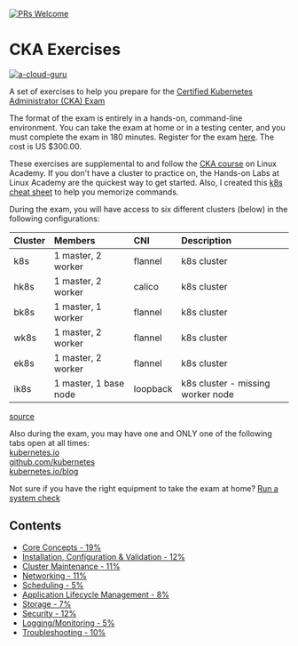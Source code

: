 [![PRs Welcome](https://img.shields.io/badge/PRs-welcome-brightgreen.svg?style=flat-square)](http://makeapullrequest.com)

# CKA Exercises
[![a-cloud-guru](https://imgrepopublic.blob.core.windows.net/img/Twitter-3.jpg)](https://acloud.guru)

A set of exercises to help you prepare for the [Certified Kubernetes Administrator (CKA) Exam](https://www.cncf.io/certification/cka/) 

The format of the  exam is entirely in a hands-on, command-line environment. You can take the exam at home or in a testing center, and you must complete the exam in 180 minutes. Register for the exam [here](https://identity.linuxfoundation.org/pid/699). The cost is US $300.00. 

These exercises are supplemental to and follow the [CKA course](https://linuxacademy.com/course/cloud-native-certified-kubernetes-administrator-cka/) on Linux Academy. If you don't have a cluster to practice on, the Hands-on Labs at Linux Academy are the quickest way to get started. Also, I created this [k8s cheat sheet](https://linuxacademy.com/blog/containers/kubernetes-cheat-sheet/) to help you memorize commands.

During the exam, you will have access to six different clusters (below) in the following configurations:

| Cluster | Members | CNI | Description |   
| :--- | :--- | :--- | :--- |
| k8s | 1 master\, 2 worker | flannel | k8s cluster |
| hk8s | 1 master\, 2 worker | calico | k8s cluster |
| bk8s | 1 master\, 1 worker | flannel | k8s cluster |
| wk8s | 1 master\, 2 worker | flannel | k8s cluster |
| ek8s | 1 master\, 2 worker | flannel | k8s cluster |
| ik8s | 1 master\, 1 base node | loopback | k8s cluster \- missing worker node |

[source](https://training.linuxfoundation.org/wp-content/uploads/2020/01/Important-Tips-CKA-CKAD-January-2020.pdf)

Also during the exam, you may have one and ONLY one of the following tabs open at all times:  
[kubernetes.io](https://kubernetes.io/docs/home/)  
[github.com/kubernetes](https://github.com/kubernetes/)  
[kubernetes.io/blog](https://kubernetes.io/blog/)

Not sure if you have the right equipment to take the exam at home? [Run a system check](https://www.examslocal.com/ScheduleExam/Home/CompatibilityCheck)

## Contents

- [Core Concepts - 19%](core_concepts.md)
- [Installation, Configuration & Validation - 12%](install_configure_validate.md)
- [Cluster Maintenance - 11%](cluster_maint.md)
- [Networking - 11%](networking.md)
- [Scheduling - 5%](scheduling.md)
- [Application Lifecycle Management - 8%](app_lifecycle.md)
- [Storage - 7%](storage.md)
- [Security - 12%](security.md)
- [Logging/Monitoring - 5%](logging_monitoring.md)
- [Troubleshooting - 10%](troubleshooting.md)
